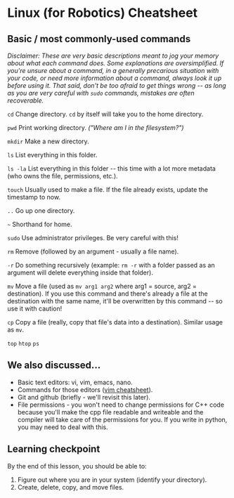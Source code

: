 # Linux (for Robotics) Cheatsheet

## Basic / most commonly-used commands

_Disclaimer: These are very basic descriptions meant to jog your memory about what each command does. Some explanations are oversimplified. If you're unsure about a command, in a generally precarious situation with your code, or need more information about a command, always look it up before using it. That said, don't be too afraid to get things wrong -- as long as you are very careful with `sudo` commands, mistakes are often recoverable._

`cd`
Change directory. `cd` by itself will take you to the home directory.

`pwd`
Print working directory. _("Where am I in the filesystem?")_

`mkdir`
Make a new directory.

`ls`
List everything in this folder.

`ls -la`
List everything in this folder -- this time with a lot more metadata (who owns the file, permissions, etc.).

`touch`
Usually used to make a file. If the file already exists, update the timestamp to now.

`..`
Go up one directory.

`~`
Shorthand for home.

`sudo`
Use administrator privileges. Be very careful with this!

`rm`
Remove (followed by an argument - usually a file name).

`-r`
Do something recursively (example: `rm -r` with a folder passed as an argument will delete everything inside that folder).

`mv`
Move a file (used as `mv arg1 arg2` where arg1 = source, arg2 = destination). If you use this command and there's already a file at the destination with the same name, it'll be overwritten by this command -- so use it with caution!

`cp`
Copy a file (really, copy that file's data into a destination). Similar usage as `mv`.

`top`
`htop`
`ps`

## We also discussed...

- Basic text editors: vi, vim, emacs, nano.
- Commands for those editors ([vim cheatsheet](https://vim.rtorr.com/)).
- Git and github (briefly - we'll revisit this later).
- File permissions - you won't need to change permissions for C++ code because you'll make the cpp file readable and writeable and the compiler will take care of the permissions for you. If you write in python, you may need to deal with this.

## Learning checkpoint

By the end of this lesson, you should be able to:

1. Figure out where you are in your system (identify your directory).
2. Create, delete, copy, and move files.
